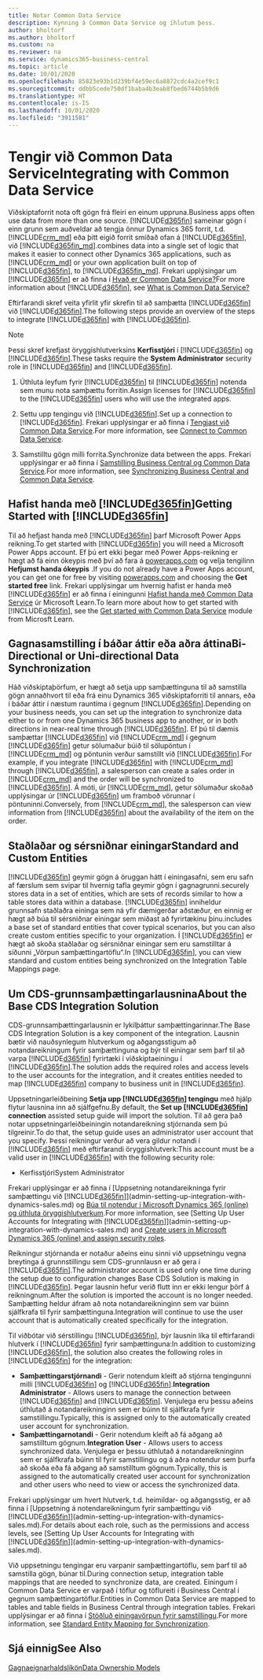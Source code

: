 ```yaml
---
title: Notar Common Data Service
description: Kynning á Common Data Service og íhlutum þess.
author: bholtorf
ms.author: bholtorf
ms.custom: na
ms.reviewer: na
ms.service: dynamics365-business-central
ms.topic: article
ms.date: 10/01/2020
ms.openlocfilehash: 85823e93b1d239bf4e59ec6a8872cdc4a2cef9c1
ms.sourcegitcommit: ddbb5cede750df1baba4b3eab8fbed6744b5b9d6
ms.translationtype: HT
ms.contentlocale: is-IS
ms.lasthandoff: 10/01/2020
ms.locfileid: "3911581"
---
```

# <a name="integrating-with-common-data-service"></a><span data-ttu-id="3a531-103">Tengir við Common Data Service</span><span class="sxs-lookup"><span data-stu-id="3a531-103">Integrating with Common Data Service</span></span>

<span data-ttu-id="3a531-104">Viðskiptaforrit nota oft gögn frá fleiri en einum uppruna.</span><span class="sxs-lookup"><span data-stu-id="3a531-104">Business apps often use data from more than one source.</span></span> [!INCLUDE[d365fin](includes/cds_long_md.md)] <span data-ttu-id="3a531-105">sameinar gögn í einn grunn sem auðveldar að tengja önnur Dynamics 365 forrit, t.d. [!INCLUDE[crm_md](includes/crm_md.md)] eða þitt eigið forrit smíðað ofan á [!INCLUDE[d365fin](includes/cds_long_md.md)], við [!INCLUDE[d365fin_md](includes/d365fin_md.md)].</span><span class="sxs-lookup"><span data-stu-id="3a531-105">combines data into a single set of logic that makes it easier to connect other Dynamics 365 applications, such as [!INCLUDE[crm_md](includes/crm_md.md)] or your own application built on top of [!INCLUDE[d365fin](includes/cds_long_md.md)], to [!INCLUDE[d365fin_md](includes/d365fin_md.md)].</span></span> <span data-ttu-id="3a531-106">Frekari upplýsingar um [!INCLUDE[d365fin](includes/cds_long_md.md)] er að finna í [Hvað er Common Data Service?](https://docs.microsoft.com/powerapps/maker/common-data-service/data-platform-intro)</span><span class="sxs-lookup"><span data-stu-id="3a531-106">For more information about [!INCLUDE[d365fin](includes/cds_long_md.md)], see [What is Common Data Service?](https://docs.microsoft.com/powerapps/maker/common-data-service/data-platform-intro)</span></span>

<span data-ttu-id="3a531-107">Eftirfarandi skref veita yfirlit yfir skrefin til að samþætta [!INCLUDE[d365fin](includes/cds_long_md.md)] við [!INCLUDE[d365fin](includes/d365fin_md.md)].</span><span class="sxs-lookup"><span data-stu-id="3a531-107">The following steps provide an overview of the steps to integrate [!INCLUDE[d365fin](includes/cds_long_md.md)] with [!INCLUDE[d365fin](includes/d365fin_md.md)].</span></span>

> [!Note]  
> <span data-ttu-id="3a531-108">Þessi skref krefjast öryggishlutverksins **Kerfisstjóri** í [!INCLUDE[d365fin](includes/cds_long_md.md)] og [!INCLUDE[d365fin](includes/d365fin_md.md)].</span><span class="sxs-lookup"><span data-stu-id="3a531-108">These tasks require the **System Administrator** security role in [!INCLUDE[d365fin](includes/cds_long_md.md)] and [!INCLUDE[d365fin](includes/d365fin_md.md)].</span></span>  

1. <span data-ttu-id="3a531-109">Úthluta leyfum fyrir [!INCLUDE[d365fin](includes/cds_long_md.md)] til [!INCLUDE[d365fin](includes/d365fin_md.md)] notenda sem munu nota samþættu forritin.</span><span class="sxs-lookup"><span data-stu-id="3a531-109">Assign licenses for [!INCLUDE[d365fin](includes/cds_long_md.md)] to the [!INCLUDE[d365fin](includes/d365fin_md.md)] users who will use the integrated apps.</span></span>

2. <span data-ttu-id="3a531-110">Settu upp tengingu við [!INCLUDE[d365fin](includes/cds_long_md.md)].</span><span class="sxs-lookup"><span data-stu-id="3a531-110">Set up a connection to [!INCLUDE[d365fin](includes/cds_long_md.md)].</span></span> <span data-ttu-id="3a531-111">Frekari upplýsingar er að finna í [Tengjast við Common Data Service](admin-how-to-set-up-a-dynamics-crm-connection.md).</span><span class="sxs-lookup"><span data-stu-id="3a531-111">For more information, see [Connect to Common Data Service](admin-how-to-set-up-a-dynamics-crm-connection.md).</span></span>  

3. <span data-ttu-id="3a531-112">Samstilltu gögn milli forrita.</span><span class="sxs-lookup"><span data-stu-id="3a531-112">Synchronize data between the apps.</span></span> <span data-ttu-id="3a531-113">Frekari upplýsingar er að finna í [Samstilling Business Central og Common Data Service](admin-synchronizing-business-central-and-sales.md).</span><span class="sxs-lookup"><span data-stu-id="3a531-113">For more information, see [Synchronizing Business Central and Common Data Service](admin-synchronizing-business-central-and-sales.md).</span></span> 

## <a name="getting-started-with-d365fin"></a><span data-ttu-id="3a531-114">Hafist handa með [!INCLUDE[d365fin](includes/cds_long_md.md)]</span><span class="sxs-lookup"><span data-stu-id="3a531-114">Getting Started with [!INCLUDE[d365fin](includes/cds_long_md.md)]</span></span>
<span data-ttu-id="3a531-115">Til að hefjast handa með [!INCLUDE[d365fin](includes/cds_long_md.md)] þarf Microsoft Power Apps reikning.</span><span class="sxs-lookup"><span data-stu-id="3a531-115">To get started with [!INCLUDE[d365fin](includes/cds_long_md.md)] you will need a Microsoft Power Apps account.</span></span> <span data-ttu-id="3a531-116">Ef þú ert ekki þegar með Power Apps-reikning er hægt að fá einn ókeypis með því að fara á [powerapps.com](https://web.powerapps.com/?utm_source=padocs&utm_medium=linkinadoc&utm_campaign=referralsfromdoc) og velja tengilinn **Hefjumst handa ókeypis** .</span><span class="sxs-lookup"><span data-stu-id="3a531-116">If you do not already have a Power Apps account, you can get one for free by visiting [powerapps.com](https://web.powerapps.com/?utm_source=padocs&utm_medium=linkinadoc&utm_campaign=referralsfromdoc) and choosing the **Get started free** link.</span></span> <span data-ttu-id="3a531-117">Frekari upplýsingar um hvernig hafist er handa með [!INCLUDE[d365fin](includes/cds_long_md.md)] er að finna í einingunni [Hafist handa með Common Data Service](https://docs.microsoft.com/learn/modules/get-started-with-powerapps-common-data-service/) úr Microsoft Learn.</span><span class="sxs-lookup"><span data-stu-id="3a531-117">To learn more about how to get started with [!INCLUDE[d365fin](includes/cds_long_md.md)], see the [Get started with Common Data Service](https://docs.microsoft.com/learn/modules/get-started-with-powerapps-common-data-service/) module from Microsft Learn.</span></span>

## <a name="bi-directional-or-uni-directional-data-synchronization"></a><span data-ttu-id="3a531-118">Gagnasamstilling í báðar áttir eða aðra áttina</span><span class="sxs-lookup"><span data-stu-id="3a531-118">Bi-Directional or Uni-directional Data Synchronization</span></span>
<span data-ttu-id="3a531-119">Háð viðskiptaþörfum, er hægt að setja upp samþættinguna til að samstilla gögn annaðhvort til eða frá einu Dynamics 365 viðskiptaforriti til annars, eða í báðar áttir í næstum rauntíma í gegnum [!INCLUDE[d365fin](includes/cds_long_md.md)].</span><span class="sxs-lookup"><span data-stu-id="3a531-119">Depending on your business needs, you can set up the integration to synchronize data either to or from one Dynamics 365 business app to another, or in both directions in near-real time through [!INCLUDE[d365fin](includes/cds_long_md.md)].</span></span> <span data-ttu-id="3a531-120">Ef þú til dæmis samþættar [!INCLUDE[d365fin](includes/d365fin_md.md)] við [!INCLUDE[crm_md](includes/crm_md.md)] í gegnum [!INCLUDE[d365fin](includes/cds_long_md.md)] getur sölumaður búið til sölupöntun í [!INCLUDE[crm_md](includes/crm_md.md)] og pöntunin verður samstillt við [!INCLUDE[d365fin](includes/d365fin_md.md)].</span><span class="sxs-lookup"><span data-stu-id="3a531-120">For example, if you integrate [!INCLUDE[d365fin](includes/d365fin_md.md)] with [!INCLUDE[crm_md](includes/crm_md.md)] through [!INCLUDE[d365fin](includes/cds_long_md.md)], a salesperson can create a sales order in [!INCLUDE[crm_md](includes/crm_md.md)] and the order will be synchronized to [!INCLUDE[d365fin](includes/d365fin_md.md)].</span></span> <span data-ttu-id="3a531-121">Á móti, úr [!INCLUDE[crm_md](includes/crm_md.md)], getur sölumaður skoðað upplýsingar úr [!INCLUDE[d365fin](includes/d365fin_md.md)] um framboð vörunnar í pöntuninni.</span><span class="sxs-lookup"><span data-stu-id="3a531-121">Conversely, from [!INCLUDE[crm_md](includes/crm_md.md)], the salesperson can view information from [!INCLUDE[d365fin](includes/d365fin_md.md)] about the availability of the item on the order.</span></span> 

## <a name="standard-and-custom-entities"></a><span data-ttu-id="3a531-122">Staðlaðar og sérsniðnar einingar</span><span class="sxs-lookup"><span data-stu-id="3a531-122">Standard and Custom Entities</span></span>
[!INCLUDE[d365fin](includes/cds_long_md.md)] <span data-ttu-id="3a531-123">geymir gögn á öruggan hátt í einingasafni, sem eru safn af færslum sem svipar til hvernig tafla geymir gögn í gagnagrunni.</span><span class="sxs-lookup"><span data-stu-id="3a531-123">securely stores data in a set of entities, which are sets of records similar to how a table stores data within a database.</span></span> [!INCLUDE[d365fin](includes/cds_long_md.md)] <span data-ttu-id="3a531-124">inniheldur grunnsafn staðlaðra eininga sem ná yfir dæmigerðar aðstæður, en einnig er hægt að búa til sérsniðnar einingar sem miðast að fyrirtækinu þínu.</span><span class="sxs-lookup"><span data-stu-id="3a531-124">includes a base set of standard entities that cover typical scenarios, but you can also create custom entities specific to your organization.</span></span> <span data-ttu-id="3a531-125">Í [!INCLUDE[d365fin](includes/d365fin_md.md)] er hægt að skoða staðlaðar og sérsniðnar einingar sem eru samstilltar á síðunni „Vörpun samþættingartöflu“.</span><span class="sxs-lookup"><span data-stu-id="3a531-125">In [!INCLUDE[d365fin](includes/d365fin_md.md)], you can view standard and custom entities being synchronized on the Integration Table Mappings page.</span></span>

## <a name="about-the-base-cds-integration-solution"></a><span data-ttu-id="3a531-126">Um CDS-grunnsamþættingarlausnina</span><span class="sxs-lookup"><span data-stu-id="3a531-126">About the Base CDS Integration Solution</span></span>

<span data-ttu-id="3a531-127">CDS-grunnsamþættingarlausnin er lykilþáttur samþættingarinnar.</span><span class="sxs-lookup"><span data-stu-id="3a531-127">The Base CDS Integration Solution is a key component of the integration.</span></span> <span data-ttu-id="3a531-128">Lausnin bætir við nauðsynlegum hlutverkum og aðgangsstigum að notandareikningum fyrir samþættinguna og býr til einingar sem þarf til að varpa [!INCLUDE[d365fin](includes/d365fin_md.md)] fyrirtæki í viðskiptaeiningu í [!INCLUDE[d365fin](includes/cds_long_md.md)].</span><span class="sxs-lookup"><span data-stu-id="3a531-128">The solution adds the required roles and access levels to the user accounts for the integration, and it creates entities needed to map [!INCLUDE[d365fin](includes/d365fin_md.md)] company to business unit in [!INCLUDE[d365fin](includes/cds_long_md.md)].</span></span> 

<span data-ttu-id="3a531-129">Uppsetningarleiðbeining **Setja upp [!INCLUDE[d365fin](includes/cds_long_md.md)] tengingu** með hjálp flytur lausnina inn að sjálfgefnu.</span><span class="sxs-lookup"><span data-stu-id="3a531-129">By default, the **Set up [!INCLUDE[d365fin](includes/cds_long_md.md)] connection** assisted setup guide will import the solution.</span></span> <span data-ttu-id="3a531-130">Til að gera það notar uppsetningarleiðbeiningin notandareikning stjórnanda sem þú tilgreinir.</span><span class="sxs-lookup"><span data-stu-id="3a531-130">To do that, the setup guide uses an administrator user account that you specify.</span></span> <span data-ttu-id="3a531-131">Þessi reikningur verður að vera gildur notandi í [!INCLUDE[d365fin](includes/cds_long_md.md)] með eftirfarandi öryggishlutverk:</span><span class="sxs-lookup"><span data-stu-id="3a531-131">This account must be a valid user in [!INCLUDE[d365fin](includes/cds_long_md.md)] with the following security role:</span></span>

* <span data-ttu-id="3a531-132">Kerfisstjóri</span><span class="sxs-lookup"><span data-stu-id="3a531-132">System Administrator</span></span>  

<span data-ttu-id="3a531-133">Frekari upplýsingar er að finna í [Uppsetning notandareikninga fyrir samþættingu við [!INCLUDE[d365fin](includes/cds_long_md.md)]](admin-setting-up-integration-with-dynamics-sales.md) og [Búa til notendur í Microsoft Dynamics 365 (online) og úthluta öryggishlutverkum](/dynamics365/customer-engagement/admin/create-users-assign-online-security-roles).</span><span class="sxs-lookup"><span data-stu-id="3a531-133">For more information, see [Setting Up User Accounts for Integrating with [!INCLUDE[d365fin](includes/cds_long_md.md)]](admin-setting-up-integration-with-dynamics-sales.md) and [Create users in Microsoft Dynamics 365 (online) and assign security roles](/dynamics365/customer-engagement/admin/create-users-assign-online-security-roles).</span></span> 

<span data-ttu-id="3a531-134">Reikningur stjórnanda er notaður aðeins einu sinni við uppsetningu vegna breytinga á grunnstillingu sem CDS-grunnlausn er að gera í [!INCLUDE[d365fin](includes/cds_long_md.md)].</span><span class="sxs-lookup"><span data-stu-id="3a531-134">The administrator account is used only one time during the setup due to configuration changes Base CDS Solution is making in [!INCLUDE[d365fin](includes/cds_long_md.md)].</span></span> <span data-ttu-id="3a531-135">Þegar lausnin hefur verið flutt inn er ekki lengur þörf á reikningnum.</span><span class="sxs-lookup"><span data-stu-id="3a531-135">After the solution is imported the account is no longer needed.</span></span> <span data-ttu-id="3a531-136">Samþætting heldur áfram að nota notandareikninginn sem var búinn sjálfkrafa til fyrir samþættinguna.</span><span class="sxs-lookup"><span data-stu-id="3a531-136">Integration will continue to use the user account that is automatically created specifically for the integration.</span></span>

<span data-ttu-id="3a531-137">Til viðbótar við sérstillingu [!INCLUDE[d365fin](includes/cds_long_md.md)], býr lausnin líka til eftirfarandi hlutverk í [!INCLUDE[d365fin](includes/cds_long_md.md)] fyrir samþættinguna:</span><span class="sxs-lookup"><span data-stu-id="3a531-137">In addition to customizing [!INCLUDE[d365fin](includes/cds_long_md.md)], the solution also creates the following roles in [!INCLUDE[d365fin](includes/cds_long_md.md)] for the integration:</span></span>

* <span data-ttu-id="3a531-138">**Samþættingarstjórnandi** - Gerir notendum kleift að stjórna tengingunni milli [!INCLUDE[d365fin](includes/d365fin_md.md)] og [!INCLUDE[d365fin](includes/cds_long_md.md)].</span><span class="sxs-lookup"><span data-stu-id="3a531-138">**Integration Administrator** - Allows users to manage the connection between [!INCLUDE[d365fin](includes/d365fin_md.md)] and [!INCLUDE[d365fin](includes/cds_long_md.md)].</span></span> <span data-ttu-id="3a531-139">Venjulega eru þessu aðeins úthlutað á notandareikninginn sem er búinn til sjálfkrafa fyrir samstillingu.</span><span class="sxs-lookup"><span data-stu-id="3a531-139">Typically, this is assigned only to the automatically created user account for synchronization.</span></span>  
* <span data-ttu-id="3a531-140">**Samþættingarnotandi** - Gerir notendum kleift að fá aðgang að samstilltum gögnum.</span><span class="sxs-lookup"><span data-stu-id="3a531-140">**Integration User** - Allows users to access synchronized data.</span></span> <span data-ttu-id="3a531-141">Venjulega er þessu úthlutað á notandareikninginn sem er sjálfkrafa búinn til fyrir samstillingu og á aðra notendur sem þurfa að skoða eða fá aðgang að samstilltum gögnum.</span><span class="sxs-lookup"><span data-stu-id="3a531-141">Typically, this is assigned to the automatically created user account for synchronization and other users who need to view or access the synchronized data.</span></span>

<span data-ttu-id="3a531-142">Frekari upplýsingar um hvert hlutverk, t.d. heimildar- og aðgangsstig, er að finna í [Uppsetning á notendareikningum fyrir samþættingu við [!INCLUDE[d365fin](includes/cds_long_md.md)]](admin-setting-up-integration-with-dynamics-sales.md).</span><span class="sxs-lookup"><span data-stu-id="3a531-142">For details about each role, such as the permissions and access levels, see [Setting Up User Accounts for Integrating with [!INCLUDE[d365fin](includes/cds_long_md.md)]](admin-setting-up-integration-with-dynamics-sales.md).</span></span>

<span data-ttu-id="3a531-143">Við uppsetningu tengingar eru varpanir samþættingartöflu, sem þarf til að samstilla gögn, búnar til.</span><span class="sxs-lookup"><span data-stu-id="3a531-143">During connection setup, integration table mappings that are needed to synchronize data, are created.</span></span> <span data-ttu-id="3a531-144">Einingum í Common Data Service er varpað í töflur og töflureiti í Business Central í gegnum samþættingartöflur.</span><span class="sxs-lookup"><span data-stu-id="3a531-144">Entities in Common Data Service are mapped to tables and table fields in Business Central through integration tables.</span></span> <span data-ttu-id="3a531-145">Frekari upplýsingar er að finna í [Stöðluð einingavörpun fyrir samstillingu](admin-synchronizing-business-central-and-sales.md#standard-entity-mapping-for-synchronization).</span><span class="sxs-lookup"><span data-stu-id="3a531-145">For more information, see [Standard Entity Mapping for Synchronization](admin-synchronizing-business-central-and-sales.md#standard-entity-mapping-for-synchronization).</span></span>

## <a name="see-also"></a><span data-ttu-id="3a531-146">Sjá einnig</span><span class="sxs-lookup"><span data-stu-id="3a531-146">See Also</span></span>
[<span data-ttu-id="3a531-147">Gagnaeignarhaldslíkön</span><span class="sxs-lookup"><span data-stu-id="3a531-147">Data Ownership Models</span></span>](admin-cds-company-concept.md)  
<!--needs to be removed as this is moved to dev-itpro docs[Walkthrough: Customizing an Integration with Common Data Service](docs.microsoft.com/en-us/dynamics365/business-central/dev-itpro/administration/administration-custom-cds-integration) -->



